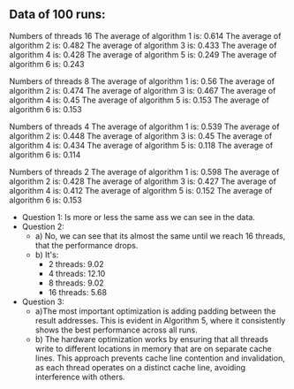 ## Data of 100 runs:

Numbers of threads 16
The average of algorithm 1 is: 0.614
The average of algorithm 2 is: 0.482
The average of algorithm 3 is: 0.433
The average of algorithm 4 is: 0.428
The average of algorithm 5 is: 0.249
The average of algorithm 6 is: 0.243

Numbers of threads 8
The average of algorithm 1 is: 0.56
The average of algorithm 2 is: 0.474
The average of algorithm 3 is: 0.467
The average of algorithm 4 is: 0.45
The average of algorithm 5 is: 0.153
The average of algorithm 6 is: 0.153

Numbers of threads 4
The average of algorithm 1 is: 0.539
The average of algorithm 2 is: 0.448
The average of algorithm 3 is: 0.45
The average of algorithm 4 is: 0.434
The average of algorithm 5 is: 0.118
The average of algorithm 6 is: 0.114

Numbers of threads 2
The average of algorithm 1 is: 0.598
The average of algorithm 2 is: 0.428
The average of algorithm 3 is: 0.427
The average of algorithm 4 is: 0.412
The average of algorithm 5 is: 0.152
The average of algorithm 6 is: 0.153

- Question 1: Is more or less the same ass we can see in the data.
- Question 2:
    - a) No, we can see that its almost the same until we reach 16 threads, that the performance drops.
    - b) It's:
        - 2 threads: 9.02
        - 4 threads: 12.10
        - 8 threads: 9.02
        - 16 threads: 5.68
- Question 3:
    - a)The most important optimization is adding padding between the result addresses.
    This is evident in Algorithm 5, where it consistently shows the best performance across all runs.
    - b) The hardware optimization works by ensuring that all threads write to
    different locations in memory that are on separate cache lines.
    This approach prevents cache line contention and invalidation, as each thread
    operates on a distinct cache line, avoiding interference with others.

